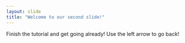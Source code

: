 ```yaml
---
layout: slide
title: "Welcome to our second slide!"
---
```

Finish the tutorial and get going already!
Use the left arrow to go back!
